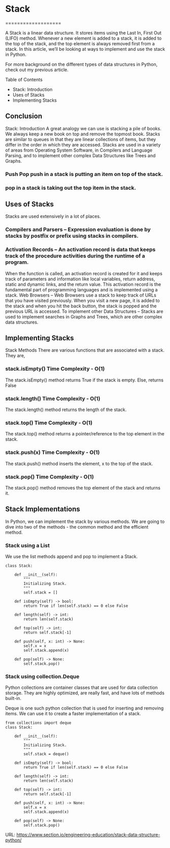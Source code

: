 

# Stack
===================

A Stack is a linear data structure. It stores items using the Last In, First Out (LIFO) method. Whenever a new element is added to a stack, it is added to the top of the stack, and the top element is always removed first from a stack. In this article, we’ll be looking at ways to implement and use the stack in Python.

For more background on the different types of data structures in Python, check out my previous article.

Table of Contents
* Stack: Introduction
* Uses of Stacks
* Implementing Stacks

## Conclusion
Stack: Introduction
A great analogy we can use is stacking a pile of books. We always keep a new book on top and remove the topmost book. Stacks are similar to queues in that they are linear collections of items, but they differ in the order in which they are accessed. Stacks are used in a variety of areas from Operating System Software, in Compilers and Language Parsing, and to implement other complex Data Structures like Trees and Graphs.

### Push Pop push in a stack is putting an item on top of the stack.

### pop in a stack is taking out the top item in the stack.

## Uses of Stacks
Stacks are used extensively in a lot of places.

### Compilers and Parsers – Expression evaluation is done by stacks by postfix or prefix using stacks in compilers.

### Activation Records – An activation record is data that keeps track of the procedure activities during the runtime of a program.

When the function is called, an activation record is created for it and keeps track of parameters and information like local variables, return address, static and dynamic links, and the return value.
This activation record is the fundamental part of programming languages and is implemented using a stack.
Web Browsers – Web Browsers use a stack to keep track of URLs that you have visited previously. When you visit a new page, it is added to the stack and when you hit the back button, the stack is popped and the previous URL is accessed.
To implement other Data Structures – Stacks are used to implement searches in Graphs and Trees, which are other complex data structures.


## Implementing Stacks
Stack Methods
There are various functions that are associated with a stack. They are,

### stack.isEmpty()  Time Complexity - O(1)
The stack.isEmpty() method returns True if the stack is empty. Else, returns False

### stack.length()  Time Complexity - O(1)
The stack.length() method returns the length of the stack.

### stack.top()  Time Complexity - O(1)
The stack.top() method returns a pointer/reference to the top element in the stack.

### stack.push(x)  Time Complexity - O(1)
The stack.push() method inserts the element, x to the top of the stack.

### stack.pop()  Time Complexity - O(1)
The stack.pop() method removes the top element of the stack and returns it.

## Stack Implementations
In Python, we can implement the stack by various methods. We are going to dive into two of the methods - the common method and the efficient method.

### Stack using a List
We use the list methods append and pop to implement a Stack.

```
class Stack:

    def __init__(self):
        """
        Initializing Stack.
        """
        self.stack = []

    def isEmpty(self) -> bool:
        return True if len(self.stack) == 0 else False

    def length(self) -> int:
        return len(self.stack)

    def top(self) -> int:
        return self.stack[-1]  

    def push(self, x: int) -> None:
        self.x = x
        self.stack.append(x)       

    def pop(self) -> None:
        self.stack.pop()
```

### Stack using collection.Deque
Python collections are container classes that are used for data collection storage. They are highly optimized, are really fast, and have lots of methods built-in.

Deque is one such python collection that is used for inserting and removing items. We can use it to create a faster implementation of a stack.

```
from collections import deque
class Stack:

    def __init__(self):
        """
        Initializing Stack.
        """
        self.stack = deque()

    def isEmpty(self) -> bool:
        return True if len(self.stack) == 0 else False

    def length(self) -> int:
        return len(self.stack)

    def top(self) -> int:
        return self.stack[-1]  

    def push(self, x: int) -> None:
        self.x = x
        self.stack.append(x)   

    def pop(self) -> None:
        self.stack.pop()
```

URL: https://www.section.io/engineering-education/stack-data-structure-python/
